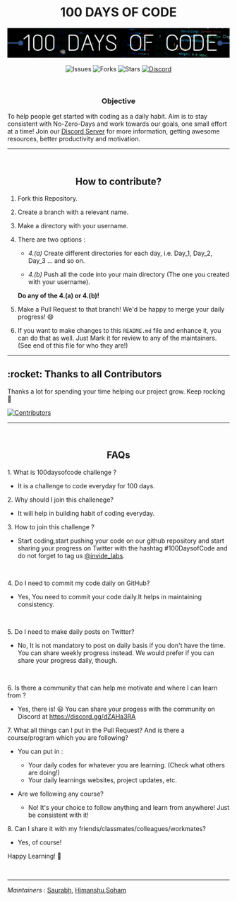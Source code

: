<H1 align="center"> 100 DAYS OF CODE </H1>

[![Banner](Assets/100daysOfCode.png)](https://discord.gg/2m2Hn9fMTg)

<div align="center"> 

![Issues](https://img.shields.io/github/issues/Git-Commit-Show/100-Days-of-Code)
![Forks](https://img.shields.io/github/forks/Git-Commit-Show/100-Days-of-Code)
![Stars](https://img.shields.io/github/stars/Git-Commit-Show/100-Days-of-Code)
[![Discord](https://img.shields.io/badge/Join%20Our-Discord-orange)](https://discord.gg/2m2Hn9fMTg)

</div>

<br/>

<H3 align="center">Objective</H3>

To help people get started with coding as a daily habit. Aim is to stay consistent with No-Zero-Days and work towards our goals, one small effort at a time! Join our [Discord Server](https://discord.gg/2m2Hn9fMTg) for more information, getting awesome resources, better productivity and motivation.

---

<br/>

<H2 align="center"><b>How to contribute?</b></H2>

1. Fork this Repository.
2. Create a branch with a relevant name.
3. Make a directory with your username.
4. There are two options :
    - _4.(a)_  Create different directories for each day, i.e. Day_1, Day_2, Day_3 ... and so on.

    - _4.(b)_ Push all the code into your main directory (The one you created with your username).

    **Do any of the 4.(a) or 4.(b)!**

5. Make a Pull Request to that branch! We'd be happy to merge your daily progress! 😄
6. If you want to make changes to this `README.md` file and enhance it, you can do that as well. Just Mark it for review to any of the maintainers. (See end of this file for who they are!)

---

<H2><b> :rocket: Thanks to all Contributors</H2></b>

Thanks a lot for spending your time helping our project grow. Keep rocking :tada:

[![Contributors](https://contrib.rocks/image?repo=Git-Commit-Show/100-Days-of-Code)](https://github.com/Git-Commit-Show/100-Days-of-Code/graphs/contributors)

---

<br/>

<H2 align="center"><b>FAQs</b></H2>

1\. What is 100daysofcode challenge ?
  - It is a challenge to code everyday for 100 days.

2\. Why should I join this challenege?

- It will help in building habit of coding everyday.

3\. How to join this challenge ?

- Start coding,start pushing your code on our github repository and start sharing your   progress on Twitter with the hashtag #100DaysofCode and do not forget to tag us [@invide_labs](https://twitter.com/Invide_Labs).

<br/>

4\. Do I need to commit my code daily on GitHub?

- Yes, You need to commit your code daily.It helps in maintaining consistency.

<br/>

5\. Do I need to make daily posts on Twitter?

- No, It is not mandatory to post on daily basis if you don't have the time. You can share weekly progress instead. We would prefer if you can share your progress daily, though.

<br/>

6\. Is there a community that can help me motivate and where I can learn from ?

- Yes, there is! 😃 You can share your progess with the community on Discord at <https://discord.gg/dZAHa3RA>

7\. What all things can I put in the Pull Request? And is there a course/program which you are following?

- You can put in :
  - Your daily codes for whatever you are learning. (Check what others are doing!)
  - Your daily learnings websites, project updates, etc.

- Are we following any course?
  - No! It's your choice to follow anything and learn from anywhere! Just be consistent with it!

8\. Can I share it with my friends/classmates/colleagues/workmates?

- Yes, of course!

Happy Learning! :tada:

<br/>

---
_Maintainers_ : [Saurabh](https://github.com/srbhr), [Himanshu](https://github.com/himanshu007-creator),[Soham](https://github.com/soham117)
